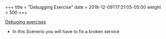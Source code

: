+++
title = "Debugging Exercise"
date = 2018-12-09T17:21:05-05:00
weight = 500
+++


[Debuging exercises](https://www.katacoda.com/contino/courses/kubernetes/debugging)

* In this Scenerio you will have to fix a broken service 
